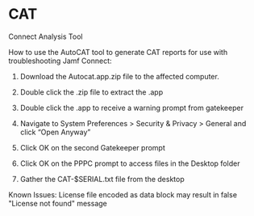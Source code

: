 # CAT
Connect Analysis Tool

How to use the AutoCAT tool to generate CAT reports for use with troubleshooting Jamf Connect:

1. Download the Autocat.app.zip file to the affected computer.

2. Double click the .zip file to extract the .app

3. Double click the .app to receive a warning prompt from gatekeeper

4. Navigate to System Preferences > Security & Privacy > General and click “Open Anyway”

5. Click OK on the second Gatekeeper prompt

6. Click OK on the PPPC prompt to access files in the Desktop folder

7. Gather the CAT-$SERIAL.txt file from the desktop



Known Issues:
License file encoded as data block may result in false "License not found" message
